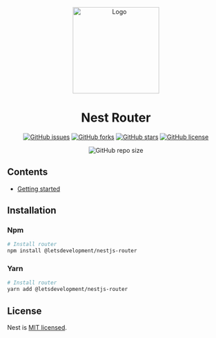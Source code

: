<div align="center">
    <img alt="Logo" width=200 src="https://www.svgrepo.com/show/126491/traffic-light.svg">
    <h1 align="center" style="display: flex; flex-direction: column">
        Nest Router
    </h1>
</div>
<p align="center">
    <a href="https://github.com/LetsDevelopment/nestjs-router/issues"><img alt="GitHub issues" src="https://img.shields.io/github/issues/LetsDevelopment/nestjs-router?style=for-the-badge&logo=appveyor"></a>
    <a href="https://github.com/LetsDevelopment/nestjs-router/network"><img alt="GitHub forks" src="https://img.shields.io/github/forks/LetsDevelopment/nestjs-router?style=for-the-badge&logo=appveyor"></a>
    <a href="https://github.com/LetsDevelopment/nestjs-router/stargazers"><img alt="GitHub stars" src="https://img.shields.io/github/stars/LetsDevelopment/nestjs-router?style=for-the-badge&logo=appveyor"></a>
    <a href="https://github.com/LetsDevelopment/nestjs-router"><img alt="GitHub license" src="https://img.shields.io/github/license/LetsDevelopment/nestjs-router?style=for-the-badge&logo=appveyor"></a>
</p>
<p align="center">
    <img alt="GitHub repo size" src="https://img.shields.io/github/repo-size/LetsDevelopment/nestjs-router?style=for-the-badge">
</p>

## Contents
- [Getting started](#getting-started)

## Installation
### Npm
```sh
# Install router
npm install @letsdevelopment/nestjs-router
```
### Yarn
```sh
# Install router
yarn add @letsdevelopment/nestjs-router
```

## License

Nest is [MIT licensed](LICENSE).

